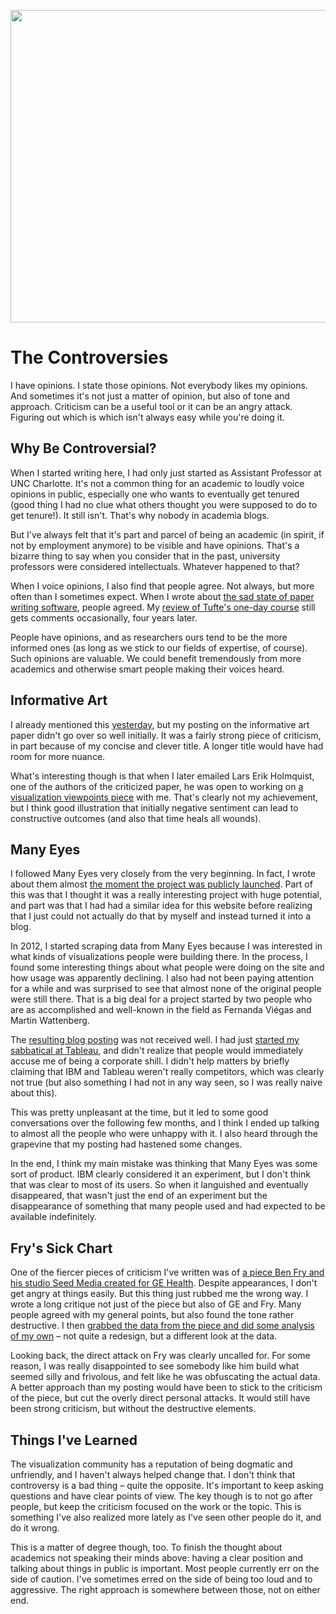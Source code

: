 <p align="center"><img src="https://media.eagereyes.org/wp-content/uploads/2016/09/controversies-teaser.jpg" width="720" height="500" /></p>

# The Controversies

I have opinions. I state those opinions. Not everybody likes my opinions. And sometimes it's not just a matter of opinion, but also of tone and approach. Criticism can be a useful tool or it can be an angry attack. Figuring out which is which isn't always easy while you're doing it.

## Why Be Controversial?

When I started writing here, I had only just started as Assistant Professor at UNC Charlotte. It's not a common thing for an academic to loudly voice opinions in public, especially one who wants to eventually get tenured (good thing I had no clue what others thought you were supposed to do to get tenure!). It still isn't. That's why nobody in academia blogs.

But I've always felt that it's part and parcel of being an academic (in spirit, if not by employment anymore) to be visible and have opinions. That's a bizarre thing to say when you consider that in the past, university professors were considered intellectuals. Whatever happened to that?

When I voice opinions, I also find that people agree. Not always, but more often than I sometimes expect. When I wrote about <a href="/blog/2015/why-is-paper-writing-software-so-awful">the sad state of paper writing software</a>, people agreed. My <a href="/criticism/edward-tufte-one-day-course">review of Tufte's one-day course</a> still gets comments occasionally, four years later.

People have opinions, and as researchers ours tend to be the more informed ones (as long as we stick to our fields of expertise, of course). Such opinions are valuable. We could benefit tremendously from more academics and otherwise smart people making their voices heard.

## Informative Art

I already mentioned this <a href="/blog/2016/eagereyes-early-history">yesterday</a>, but my posting on the informative art paper didn't go over so well initially. It was a fairly strong piece of criticism, in part because of my concise and clever title. A longer title would have had room for more nuance.

What's interesting though is that when I later emailed Lars Erik Holmquist, one of the authors of the criticized paper, he was open to working on <a href="/papers/vis-criticism">a visualization viewpoints piece</a> with me. That's clearly not my achievement, but I think good illustration that initially negative sentiment can lead to constructive outcomes (and also that time heals all wounds).

## Many Eyes

I followed Many Eyes very closely from the very beginning. In fact, I wrote about them almost <a href="/criticism/swivel-vs-many-eyes">the moment the project was publicly launched</a>. Part of this was that I thought it was a really interesting project with huge potential, and part was that I had had a similar idea for this website before realizing that I just could not actually do that by myself and instead turned it into a blog.

In 2012, I started scraping data from Many Eyes because I was interested in what kinds of visualizations people were building there. In the process, I found some interesting things about what people were doing on the site and how usage was apparently declining. I also had not been paying attention for a while and was surprised to see that almost none of the original people were still there. That is a big deal for a project started by two people who are as accomplished and well-known in the field as Fernanda Viégas and Martin Wattenberg.

The <a href="/criticism/quo-vadis-many-eyes">resulting blog posting</a> was not received well. I had just <a href="/blog/2012/hello-tableau-and-seattle">started my sabbatical at Tableau</a>, and didn't realize that people would immediately accuse me of being a corporate shill. I didn't help matters by briefly claiming that IBM and Tableau weren't really competitors, which was clearly not true (but also something I had not in any way seen, so I was really naive about this).

This was pretty unpleasant at the time, but it led to some good conversations over the following few months, and I think I ended up talking to almost all the people who were unhappy with it. I also heard through the grapevine that my posting had hastened some changes.

In the end, I think my main mistake was thinking that Many Eyes was some sort of product. IBM clearly considered it an experiment, but I don't think that was clear to most of its users. So when it languished and eventually disappeared, that wasn't just the end of an experiment but the disappearance of something that many people used and had expected to be available indefinitely.

## Fry's Sick Chart

One of the fiercer pieces of criticism I've written was of <a href="/criticism/cost-of-a-sick-chart">a piece Ben Fry and his studio Seed Media created for GE Health</a>. Despite appearances, I don't get angry at things easily. But this thing just rubbed me the wrong way. I wrote a long critique not just of the piece but also of GE and Fry. Many people agreed with my general points, but also found the tone rather destructive. I then <a href="/criticism/curing-a-sick-chart">grabbed the data from the piece and did some analysis of my own</a> – not quite a redesign, but a different look at the data.

Looking back, the direct attack on Fry was clearly uncalled for. For some reason, I was really disappointed to see somebody like him build what seemed silly and frivolous, and felt like he was obfuscating the actual data. A better approach than my posting would have been to stick to the criticism of the piece, but cut the overly direct personal attacks. It would still have been strong criticism, but without the destructive elements.

## Things I've Learned

The visualization community has a reputation of being dogmatic and unfriendly, and I haven't always helped change that. I don't think that controversy is a bad thing – quite the opposite. It's important to keep asking questions and have clear points of view. The key though is to not go after people, but keep the criticism focused on the work or the topic. This is something I've also realized more lately as I've seen other people do it, and do it wrong.

This is a matter of degree though, too. To finish the thought about academics not speaking their minds above: having a clear position and talking about things in public is important. Most people currently err on the side of caution. I've sometimes erred on the side of being too loud and to aggressive. The right approach is somewhere between those, not on either end.
